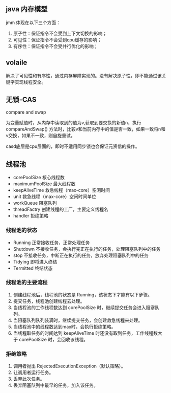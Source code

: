 ## java 内存模型
jmm 体现在以下三个方面：
1. 原子性：保证指令不会受到上下文切换的影响；
2. 可见性：保证指令不会受到cpu缓存的影响；
3. 有序性：保证指令不会受并行优化的影响；


## volaile
解决了可见性和有序性，通过内存屏障实现的。没有解决原子性，即不能通过该关键字实现线程安全。

## 无锁-CAS
compare and swap

为变量赋值时，从内存中读取到的值为v,获取到要交换的新值n，执行 compareAndSwap() 方法时，比较v和当前内存中的值是否一致，如果一致将n和v交换，如果不一致，则自旋重试。

casd底层是cpu层面的，即时不适用同步锁也会保证元资信的操作。


## 线程池

- corePoolSize    核心线程数
- maximumPoolSize 最大线程数
- keepAliveTime   救急线程（max-core）空闲时间
- unit            救急线程（max-core）空闲时间单位
- workQueue       阻塞队列
- threadFactry    创建线程的工厂，主要定义线程名
- handler         拒绝策略

### 线程池的状态
- Running  正常接收任务，正常处理任务
- Shutdown 不接收任务，会执行完正在执行的任务，处理阻塞队列中的任务
- stop  不接收任务，中断正在执行的任务，放弃处理阻塞队列中的任务
- Tidying 即将进入终结
- Termitted 终结状态


### 线程池的主要流程
1. 创建线程池后，线程池的状态是 Running，该状态下才能有以下步骤。
2. 提交任务，线程池创建线程去处理。
3. 当线程池的工作线程数达到 corePoolSize 时，继续提交任务会进入阻塞队列。
4. 当阻塞队列队列装满时，继续提交任务，会创建救急线程来处理。
5. 当线程池中的线程数达到max时，会执行拒绝策略。
6. 当线程取任务的时间达到 keepAliveTime 时还没有取到任务，工作线程数大于 corePoolSize 时，会回收该线程。


### 拒绝策略
1. 调用者抛出 RejectedExecutionException（默认策略）。
2. 让调用者运行任务。
3. 丢弃此次任务。
4. 丢弃阻塞队列中最早的任务，加入该任务。


